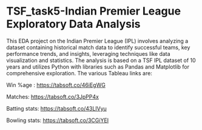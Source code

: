 # TSF_task5-Indian Premier League Exploratory Data Analysis
This EDA project on the Indian Premier League (IPL) involves analyzing a dataset containing historical match data to identify successful teams, key performance trends, and insights, leveraging techniques like data visualization and statistics. The analysis is based on a TSF IPL dataset of 10 years and utilizes Python with libraries such as Pandas and Matplotlib for comprehensive exploration. 
The various Tableau links are:

Win %age : https://tabsoft.co/46iEgWG

Matches: https://tabsoft.co/3JpPP4x

Batting stats: https://tabsoft.co/43LIVyu

Bowling stats: https://tabsoft.co/3CGiYEI
